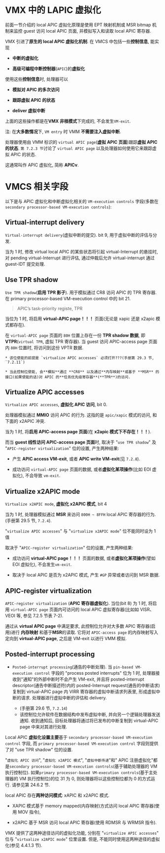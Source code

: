 

# VMX 中的 LAPIC 虚拟化

前面一节介绍的 local APIC 虚拟化原理是使用 EPT 映射机制或 MSR bitmap 机制来监控 guest 访问 local APIC 页面, 并模拟写入和读取 local APIC 寄存器.

VMX 引进了**原生的 local APIC 虚拟化机制**. 在 VMCS 中包括一些**控制信息**, 能实现

* **中断的虚拟化**

* **高级可编程中断控制器**(`APIC`)的**虚拟化**

使用这些**控制信息**时, 处理器可以

* **模拟对 APIC 的多次访问**

* **跟踪虚拟 APIC 的状态**

* **deliver 虚拟中断**

上面的这些操作都是在**VMX 非根模式**下完成的, 不会发生`VM-exit`.

注: 在**大多数情况**下, `VM entry` 时 VMM **不需要注入虚拟中断**.

处理器使用由 VMM 标识的 `virtual APIC page`(**虚拟 APIC 页面**)跟踪**虚拟 APIC 的状态**. `第 7.2.3 节`讨论了 `virtual APIC page` 以及处理器如何使用它来跟踪虚拟 APIC 的状态.

这通常叫作 APIC 虚拟化, 简称 **APICv**.

# VMCS 相关字段

以下是与 APIC 虚拟化和中断虚拟化相关的 `VM-execution controls` 字段(多数在 `secondary processor-based VM-execution controls`):

## Virtual-interrupt delivery

`Virtual-interrupt delivery`(虚拟中断的提交). bit 9, 用于虚拟中断的评估与分发.

当为 1 时, 修改 virtual local APIC 的某些状态将引起 virtual-Interrupt 的悬挂时, 对 pending virtual-Interrupt 进行评估, 通过仲裁后允许 virtual-interrupt 通过 guest-IDT 提交处理.

## Use TPR shadow

`Use TPR shadow`(**启用 TPR 影子**). 用于模拟通过 CR8 访问 APIC 的 TPR 寄存器. 在 primary processor-based VM-execution control 中的 bit 21.

> APIC’s task-priority registe, TPR

当位为 1 时, 将启用 **virtual-APIC page！！！** 页面(无论是 xapic 还是 x2apic 模式都存在).

在 `virtual-APIC page` 页面的 `80H` 位置上存在一份 **TPR shadow 数据**, 即 **VTPR**(`virtual TPR`, 虚拟 TPR 寄存器). 当 guest 访问 APIC-access page 页面内 `80H` 位置时, 将访问到这份 VPTR 数据.

```
* 该位使能的前提是 `virtualize APIC accesses` 必须打开???(手册第 29.3 节, `7.2.11`)

* 当此控制位使能, 会**模拟**通过 **CR8** 以及通过**内存映射**或基于 **MSR** 的接口(如果使能的话)对 APIC 的**任务优先级寄存器**(**TPR**)的访问.
```

## Virtualize APIC accesses

`Virtualize APIC accesses`, **虚拟化 APIC 访问**, bit 0.

处理器模拟通过 **MMIO** 访问 APIC 的行为. 这指的是 `apic/xapic` 模式的访问, 和下面的 x2APIC 冲突.

当为 1 时, 将**启用 APIC-access page 页面**(在 **x2apic 模式下不存在！！！**).

而当 **guest 线性访问 APIC-access page 页面**时, 取决于 "`use TPR shadow`" 及 "`APIC-register virtualization`" 位的设置, 产生两种结果:

- 产生 **APIC access VM-exit**, 或者 **APIC write VM-exit**(见 `7.2.8`).

- 成功访问 `virtual-APIC page` 页面的数据, 或者**虚拟化某项操作**(比如 EOI 虚拟化), 不会导致 `vm-exit`.

## Virtualize x2APIC mode

`Virtualize x2APIC mode`, **虚拟化 x2APIC 模式**, bit 4

当为 1 时, 处理器模拟通过 **MSR** 来访问 `800H ~ 8FFH` local APIC 寄存器的行为. (手册第 29.5 节, `7.2.4`).

"`virtualize APIC accesses`" 与 "`virtualize x2APIC mode`" 位不能同时设为 1 值

取决于 "`APIC-register virtualization`" 位的设置, 产生两种结果:

* 成功访问 **virtual-APIC page！！！** 页面的数据, 或者**虚拟化某项操作**(譬如 EOI 虚拟化), 不会发生`vm-exit`.

* 取决于 local APIC 是否为 x2APIC 模式, 产生 `#GP` 异常或者访问到 MSR 数据.

## APIC-register virtualization

`APIC-register virtualization` (**APIC 寄存器虚拟化**). 当位(bit 8) 为 1 时, 将启用 `virtual-APIC page` 页面内可访问的 local APIC 虚拟寄存器(比如如 VISR、VEOI 等, 参见 7.2.5 节表 7-2).

通过从 **virtual APIC page** 中满足要求, 此控制位允许对大多数 APIC 寄存器(启用)进行 **内存映射** 和基于**MSR**的读取. 它将对 `APIC-access page` 的内存映射写入定向到 **virtual-APIC page**, 之后是 VM-exit 以进行 VMM 模拟.

## Posted-interrupt processing

* `Posted-interrupt processing`(通告的中断处理). 当 `pin-based VM-execution control` 字段的 "process posted interrupts" 位为 1 时, 处理器接收到"通知"的外部中断时不会产生 VM-exit, 并且将 posted-interrupt descriptor(通告中断描述符)内的 posted-Interrupt request(通告的中断请求)复制到 virtual-APIC page 内 VIRR 寄存器的虚拟中断请求列表里, 形成虚拟中断的请求. 处理器进行虚拟中断的评估和 delivery.

    * (手册第 29.6 节, `7.2.14`)
    * 该控制位允许软件在数据结构中发布虚拟中断, 并向另一个逻辑处理器发送通知. 收到通知后, 目标处理器将通过将已发布的中断复制到 virtual-APIC page 中来对其进行处理.

Local APIC **虚拟化设置主要**基于 `secondary processor-based VM-execution control` 字段, 而 `primary processor-based VM-execution control` 字段则提供了对 "use TPR shadow" 位的设置.

"`虚拟化 APIC 访问`", "`虚拟化 x2APIC 模式`", "`虚拟中断传递`"和" APIC 注册虚拟化"都是`secondary processor-based VM-execution controls`(基于辅助处理器的 VM 执行控制位). 如果`primary processor-based VM-execution controls`(基于主处理器的 VM 执行控制位)的位 31 为 0, 则处理器将以这些控制位都为 0 的方式运行. 请参见第 24.6.2 节.

local APIC 存在**两种访问模式**: xAPIC 和 x2APIC 模式.

* XAPIC 模式基于 memory mapped(内存映射)方式访问 local APIC 寄存器(使用 MOV 指令),

* x2APIC 基于 MSR 访问 local APIC 寄存器(使用 RDMSR 与 WRMSR 指令).

VMX 提供了这两种途径访问的虚拟化功能, 分别在 "`virtualize APIC accesses`" 位与 "`virtualize x2APIC mode`" 位里设置. 但是, 不能同时使用这两种途径的虚拟化(参见 4.4.1.3 节).

